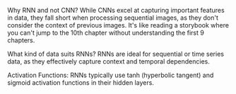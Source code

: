 Why RNN and not CNN?
While CNNs excel at capturing important features in data, they fall short when processing sequential images, as they don't consider the context of previous images. It's like reading a storybook where you can't jump to the 10th chapter without understanding the first 9 chapters.

What kind of data suits RNNs?
RNNs are ideal for sequential or time series data, as they effectively capture context and temporal dependencies.

Activation Functions:
RNNs typically use tanh (hyperbolic tangent) and sigmoid activation functions in their hidden layers.